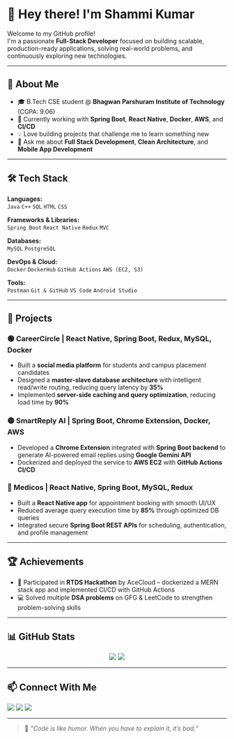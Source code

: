 # 👋 Hey there! I'm Shammi Kumar

Welcome to my GitHub profile!  
I'm a passionate **Full-Stack Developer** focused on building scalable, production-ready applications, solving real-world problems, and continuously exploring new technologies.

---

## 🧠 About Me

- 🎓 B.Tech CSE student @ **Bhagwan Parshuram Institute of Technology** (CGPA: 9.06)
- 🌱 Currently working with **Spring Boot**, **React Native**, **Docker**, **AWS**, and **CI/CD**
- 💡 Love building projects that challenge me to learn something new
- 💬 Ask me about **Full Stack Development**, **Clean Architecture**, and **Mobile App Development**

---

## 🛠️ Tech Stack

**Languages:**  
`Java` `C++` `SQL` `HTML` `CSS`

**Frameworks & Libraries:**  
`Spring Boot` `React Native` `Redux` `MVC`

**Databases:**  
`MySQL` `PostgreSQL`

**DevOps & Cloud:**  
`Docker` `DockerHub` `GitHub Actions` `AWS (EC2, S3)`

**Tools:**  
`Postman` `Git & GitHub` `VS Code` `Android Studio`

---

## 🚀 Projects

### 🟢 CareerCircle | React Native, Spring Boot, Redux, MySQL, Docker
- Built a **social media platform** for students and campus placement candidates  
- Designed a **master-slave database architecture** with intelligent read/write routing, reducing query latency by **35%**  
- Implemented **server-side caching and query optimization**, reducing load time by **90%**

### 🟡 SmartReply AI | Spring Boot, Chrome Extension, Docker, AWS
- Developed a **Chrome Extension** integrated with **Spring Boot backend** to generate AI-powered email replies using **Google Gemini API**  
- Dockerized and deployed the service to **AWS EC2** with **GitHub Actions CI/CD**

### 🔵 Medicos | React Native, Spring Boot, MySQL, Redux
- Built a **React Native app** for appointment booking with smooth UI/UX  
- Reduced average query execution time by **85%** through optimized DB queries  
- Integrated secure **Spring Boot REST APIs** for scheduling, authentication, and profile management

---

## 🏆 Achievements

- 🥇 Participated in **RTDS Hackathon** by AceCloud – dockerized a MERN stack app and implemented CI/CD with GitHub Actions  
- 💻 Solved multiple **DSA problems** on GFG & LeetCode to strengthen problem-solving skills  

---

## 📊 GitHub Stats

<p align="center">
  <img src="https://github-readme-stats.vercel.app/api?username=shammiks&show_icons=true&theme=radical&include_all_commits=true" />
<img src="https://github-readme-streak-stats.herokuapp.com/?user=shammiks&theme=radical" />
</p>

---

## 📫 Connect With Me

<p>
  <a href="https://www.linkedin.com/in/shammi-kumar-337a51213" target="_blank"><img src="https://img.shields.io/badge/LinkedIn-blue?logo=linkedin&style=flat" /></a>
  <a href="mailto:shammiks49@gmail.com"><img src="https://img.shields.io/badge/Email-D14836?logo=gmail&logoColor=white&style=flat" /></a>
  <a href="https://portfolioshammi.netlify.app/" target="_blank"><img src="https://img.shields.io/badge/Portfolio-000?logo=vercel&logoColor=white&style=flat" /></a>
</p>

---

> 🚀 *“Code is like humor. When you have to explain it, it’s bad.”*

